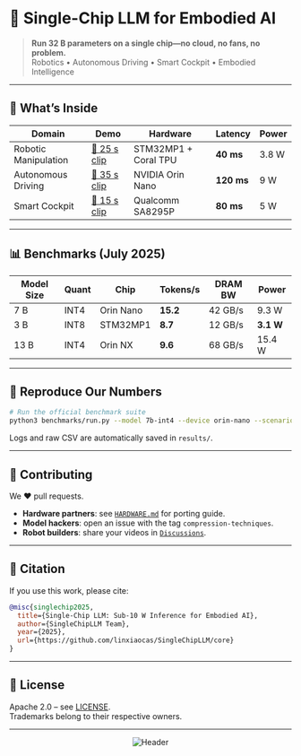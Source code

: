 # 🚀 Single-Chip LLM for Embodied AI

> **Run 32 B parameters on a single chip—no cloud, no fans, no problem.**  
> Robotics • Autonomous Driving • Smart Cockpit • Embodied Intelligence

---

## 📌 What’s Inside

| Domain | Demo | Hardware | Latency | Power |
|--------|------|----------|---------|-------|
| Robotic Manipulation | [:movie_camera: 25 s clip](https://github.com/SingleChipLLM/robotics-lm-demo) | STM32MP1 + Coral TPU | **40 ms** | 3.8 W |
| Autonomous Driving | [:movie_camera: 35 s clip](https://github.com/SingleChipLLM/autodrive-lm-demo) | NVIDIA Orin Nano | **120 ms** | 9 W |
| Smart Cockpit | [:movie_camera: 15 s clip](https://github.com/SingleChipLLM/cockpit-lm-demo) | Qualcomm SA8295P | **80 ms** | 5 W |

---


## 📊 Benchmarks (July 2025)

| Model Size | Quant | Chip | Tokens/s | DRAM BW | Power |
|------------|-------|------|----------|---------|-------|
| 7 B        | INT4  | Orin Nano | **15.2** | 42 GB/s | 9.3 W |
| 3 B        | INT8  | STM32MP1 | **8.7**  | 12 GB/s | **3.1 W** |
| 13 B       | INT4  | Orin NX | **9.6**  | 68 GB/s | 15.4 W |

---

## 🧪 Reproduce Our Numbers

```bash
# Run the official benchmark suite
python3 benchmarks/run.py --model 7b-int4 --device orin-nano --scenario single-stream
```

Logs and raw CSV are automatically saved in `results/`.


---

## 🤝 Contributing

We ❤️ pull requests.  
- **Hardware partners**: see [`HARDWARE.md`](docs/HARDWARE.md) for porting guide.  
- **Model hackers**: open an issue with the tag `compression-techniques`.  
- **Robot builders**: share your videos in [`Discussions`](https://github.com/SingleChipLLM/core/discussions).

---

## 📜 Citation

If you use this work, please cite:

```bibtex
@misc{singlechip2025,
  title={Single-Chip LLM: Sub-10 W Inference for Embodied AI},
  author={SingleChipLLM Team},
  year={2025},
  url={https://github.com/linxiaocas/SingleChipLLM/core}
}
```

---

## 📄 License

Apache 2.0 – see [LICENSE](LICENSE).  
Trademarks belong to their respective owners.

---

<div align="center">

![Header](./single-chip-llm.svg)

</div>
